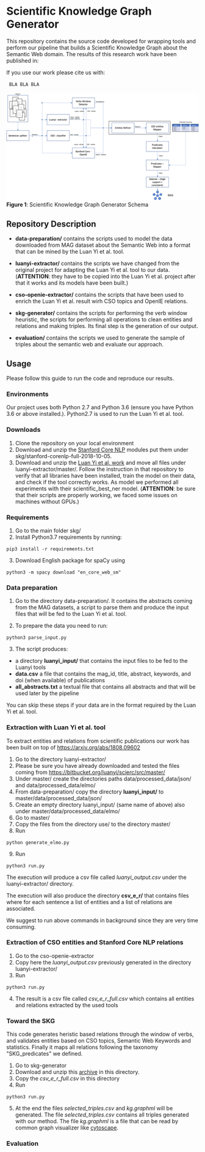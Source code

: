 # Scientific Knowledge Graph Generator



This repository contains the source code developed for wrapping tools and perform our pipeline that builds a Scientific Knowledge Graph about the Semantic Web domain. The results of this research work have been published in: 

If you use our work please cite us with:
```
 BLA BLA BLA 
```


![Scientific Knowledge Graph Generator Schema](https://github.com/danilo-dessi/skg/blob/master/skg_schema.png)
**Figure 1**: Scientific Knowledge Graph Generator Schema

## Repository Description

- **data-preparation/** contains the scripts used to model the data downloaded from MAG dataset about the Semantic Web into a format that can be mined by the Luan Yi et al. tool. 

- **luanyi-extractor/** contains the scripts we have changed from the original project for adapting the Luan Yi et al. tool to our data. (**ATTENTION**: they have to be copied into the Luan Yi et al. project after that it works and its models have been built.)

- **cso-openie-extractor/** contains the scripts that have been used to enrich the Luan Yi et al. result wirh CSO topics and OpenIE relations.

- **skg-generator/** contains the scripts for performing the verb window heuristic, the scripts for performing all operations to clean entities and relations and making triples. Its final step is the generation of our output.

- **evaluation/** contains the scripts we used to generate the sample of triples about the semantic web and evaluate our approach.


## Usage
Please follow this guide to run the code and reproduce our results. 

### Environments
Our project uses both Python 2.7 and Python 3.6 (ensure you have Python 3.6 or above installed.). Python2.7 is used to run the Luan Yi et al. tool.


### Downloads 
1. Clone the repository on your local environment
2. Download and unzip the [Stanford Core NLP]( https://stanfordnlp.github.io/CoreNLP/) modules put them under skg/stanford-corenlp-full-2018-10-05. 
3. Download and unzip the [Luan Yi et al. work](https://bitbucket.org/luanyi/scierc/src/master/) and move all files under luanyi-extractor/master/. Follow the instruction in that repository to verify that all libraries have been installed, train the model on their data, and check if the tool correctly works. As model we performed all experiments with their scientific_best_ner model. (**ATTENTION**: be sure that their scripts are properly working, we faced some issues on machines without GPUs.)


### Requirements
1. Go to the main folder skg/
2. Install Python3.7 requirements by running:
```
pip3 install -r requirements.txt
```
3. Download English package for spaCy using 
```
python3 -m spacy download "en_core_web_sm"
```

### Data preparation
1. Go to the directory data-preparation/. It contains the abstracts coming from the MAG datasets, a script to parse them and produce the input files that will be fed to the Luan Yi et al. tool.

2. To prepare the data you need to run:

```
python3 parse_input.py
```

3. The script produces:
- a directory **luanyi_input/** that contains the input files to be fed to the Luanyi tools
- **data.csv** a file that contains the mag_id, title, abstract, keywords, and doi (when available) of publications
- **all_abstracts.txt** a textual file that contains all abstracts and that will be used later by the pipeline

You can skip these steps if your data are in the format required by the Luan Yi et al. tool.


### Extraction with Luan Yi et al. tool

To extract entities and relations from scientific publications our work has been built on top of https://arxiv.org/abs/1808.09602
1. Go to the directory luanyi-extractor/
2. Please be sure you have already downloaded and tested the files coming from https://bitbucket.org/luanyi/scierc/src/master/
3. Under master/ create the directories paths data/processed_data/json/ and data/processed_data/elmo/
4. From data-preparation/ copy the directory **luanyi_input/** to master/data/processed_data/json/
5. Create an empty directory luanyi_input/ (same name of above) also under master/data/processed_data/elmo/
6. Go to master/
7. Copy the files from the directory use/ to the directory master/
8. Run 
```
python generate_elmo.py
```

9. Run
```
python3 run.py
```

The execution will produce a csv file called *luanyi_output.csv* under the luanyi-extractor/ directory.

The execution will also produce the directory **csv_e_r/** that contains files where for each sentence a list of entities and a list of relations are associated. 

We suggest to run above commands in background since they are very time consuming.


### Extraction of CSO entities and Stanford Core NLP relations
1. Go to the cso-openie-extractor
2. Copy here the *luanyi_output.csv* previously generated in the directory luanyi-extractor/
3. Run
```
python3 run.py
```

4. The result is a csv file called *csv_e_r_full.csv* which contains all entities and relations extracted by the used tools


### Toward the SKG
This code generates heristic based relations through the window of verbs, and validates entities based on CSO topics, Semantic Web Keywords and statistics. Finally it maps all relations following the taxonomy "SKG_predicates" we defined. 

1. Go to skg-generator
2. Download and unzip this [archive]() in this directory.
3. Copy the *csv_e_r_full.csv* in this directory
4. Run
```
python3 run.py
```
5. At the end the files *selected_triples.csv* and *kg.graphml* will be generated.  The file *selected_triples.csv* contains all triples generated with our method. The file *kg.graphml* is a file that can be read by common graph visualizer like [cytoscape](https://cytoscape.org).


### Evaluation





















